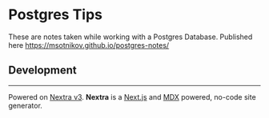 # Postgres Tips
These are notes taken while working with a Postgres Database.
Published here https://msotnikov.github.io/postgres-notes/

## Development

---
Powered on [Nextra v3](https://nextra.site/). **Nextra** is a [Next.js](https://nextjs.org) and [MDX](https://mdxjs.com) powered, no-code site generator.
